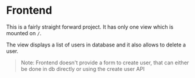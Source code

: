 Frontend
========

This is a fairly straight forward project. It has only one view which is mounted on `/`.

The view displays a list of users in database and it also allows to delete a user.

> Note: Frontend doesn't provide a form to create user, that can either be done in db directly
> or using the create user API